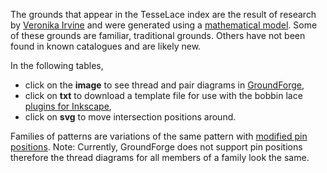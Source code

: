 The grounds that appear in the TesseLace index are the result of research by [Veronika Irvine](https://linktr.ee/tesselace/) and were generated using a [mathematical model](https://tesselacedotcom.wordpress.com/research/jmm2014/).  Some of these grounds are familiar, traditional grounds.  Others have not been found in known catalogues and are likely new.

In the following tables, 
* click on the **image** to see thread and pair diagrams in [GroundForge],
* click on **txt** to download a template file for use with the bobbin lace [plugins for Inkscape](https://tesselacedotcom.wordpress.com/tools/inkscape-extension),
* click on **svg** to move intersection positions around.  

Families of patterns are variations of the same pattern with [modified pin positions](/GroundForge-help/Reshape-Patterns).
Note: Currently, GroundForge does not support pin positions therefore the thread diagrams for all members of a family look the same.

[TesseLace.com]: https://tesselacedotcom.wordpress.com/
[GroundForge]: /GroundForge/stitches.html